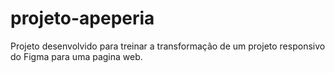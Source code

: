 # projeto-apeperia

Projeto desenvolvido para treinar a transformação de um projeto responsivo do Figma para uma pagina web.
